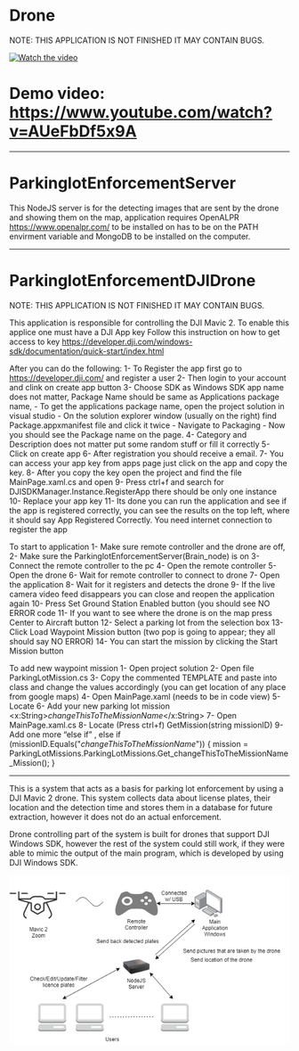 # Drone

NOTE: THIS APPLICATION IS NOT FINISHED IT MAY CONTAIN BUGS.

[![Watch the video](https://img.youtube.com/vi/AUeFbDf5x9A/0.jpg)](https://www.youtube.com/watch?v=AUeFbDf5x9A)


# Demo video: https://www.youtube.com/watch?v=AUeFbDf5x9A
----------------------------------------------------------------------------------------------------------------------------------------
# ParkinglotEnforcementServer

This NodeJS server is for the detecting images that are sent by the drone and showing them on the map, application requires OpenALPR https://www.openalpr.com/ to be installed on has to be on the PATH envirment variable and MongoDB to be installed on the computer.


----------------------------------------------------------------------------------------------------------------------------------------
# ParkinglotEnforcementDJIDrone


NOTE: THIS APPLICATION IS NOT FINISHED IT MAY CONTAIN BUGS.

This application is responsible for controlling the DJI Mavic 2. To enable this applice one must have a DJI App key
Follow this instruction on how to get access to key https://developer.dji.com/windows-sdk/documentation/quick-start/index.html

After you can do the following:
  1-	To Register the app first go to https://developer.dji.com/ and register a user
  2-	Then login to your account and clink on create app button
  3-	Choose SDK as Windows SDK app name does not matter, Package Name should be same as Applications package name, 
    - To get the applications package name, open the project solution in visual studio
    - On the solution explorer window (usually on the right) find Package.appxmanifest file and click it twice
    - Navigate to Packaging
    - Now you should see the Package name on the page.
  4-	Category and Description does not matter put some random stuff or fill it correctly
  5-	Click on create app
  6-	After registration you should receive a email.
  7-	You can access your app key from apps page just click on the app and copy the key.
  8-	After you copy the key open the project and find the file MainPage.xaml.cs and open
  9-	Press ctrl+f and search for DJISDKManager.Instance.RegisterApp there should be only one instance
  10-	Replace your app key
  11-	Its done you can run the application and see if the app is registered correctly, you can see the results on the top left, where it should say App Registered Correctly. You need internet connection to register the app

To start to application
  1-	Make sure remote controller and the drone are off,
  2-	Make sure the ParkinglotEnforcementServer(Brain_node) is on
  3-	Connect the remote controller to the pc
  4-	Open the remote controller
  5-	Open the drone
  6-	Wait for remote controller to connect to drone
  7-	Open the application
  8-	Wait for it registers and detects the drone
  9-	If the live camera video feed disappears you can close and reopen the application again
  10-	Press Set Ground Station Enabled button (you should see NO ERROR code
  11-	If you want to see where the drone is on the map press Center to Aircraft button
  12-	Select a parking lot from the selection box
  13-	Click Load Waypoint Mission button (two pop is going to appear; they all should say NO ERROR)
  14-	You can start the mission by clicking the Start Mission button

To add new waypoint mission
1-	Open project solution
2-	Open file ParkingLotMission.cs
3-	Copy the commented TEMPLATE and paste into class and change the values accordingly (you can get location of any place from google maps)
4-	Open MainPage.xaml (needs to be in code view)
5-	Locate <ComboBox x:Name="ParkingLotMissionCB" Header="Parking Lot" PlaceholderText="Pick a parking Lot" Width="200">
6-	 Add your new parking lot mission <x:String>_changeThisToTheMissionName_</x:String> 
7-	Open MainPage.xaml.cs
8-	Locate (Press ctrl+f) GetMission(string missionID)
9-	Add one more “else if” , 
    else if (missionID.Equals("_changeThisToTheMissionName_"))
    {
    mission = ParkingLotMissions.ParkingLotMissions.Get_changeThisToTheMissionName_Mission();
    }

----------------------------------------------------------------------------------------------------------------------------------------
This is a system that acts as a basis for parking lot enforcement by using a DJI Mavic 2 drone. This system collects data about license plates, their location and the detection time and stores them in a database for future extraction, however it does not do an actual enforcement. 

Drone controlling part of the system is built for drones that support DJI Windows SDK, however the rest of the system could still work, if they were able to mimic the output of the main program, which is developed by using DJI Windows SDK. 

![System](https://github.com/iDataVisualizationLab/Drone/blob/master/basicsys.png)

